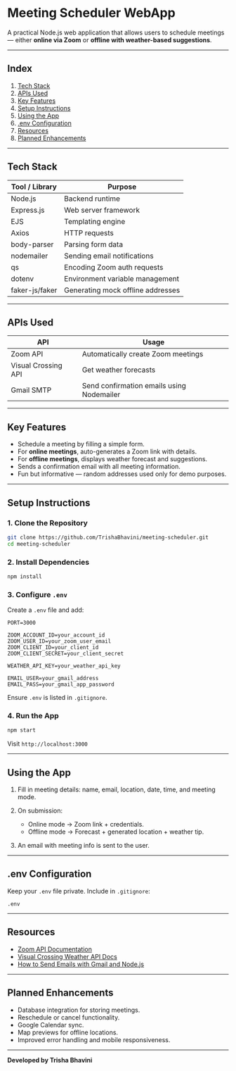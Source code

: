 # Meeting Scheduler WebApp

A practical Node.js web application that allows users to schedule meetings — either **online via Zoom** or **offline with weather-based suggestions**.

---

## Index

1. [Tech Stack](#tech-stack)
2. [APIs Used](#apis-used)
3. [Key Features](#key-features)
4. [Setup Instructions](#setup-instructions)
5. [Using the App](#using-the-app)
6. [.env Configuration](#env-configuration)
7. [Resources](#resources)
8. [Planned Enhancements](#planned-enhancements)

---

## Tech Stack

| Tool / Library | Purpose                           |
| -------------- | --------------------------------- |
| Node.js        | Backend runtime                   |
| Express.js     | Web server framework              |
| EJS            | Templating engine                 |
| Axios          | HTTP requests                     |
| body-parser    | Parsing form data                 |
| nodemailer     | Sending email notifications       |
| qs             | Encoding Zoom auth requests       |
| dotenv         | Environment variable management   |
| faker-js/faker | Generating mock offline addresses |

---

## APIs Used

| API                 | Usage                                     |
| ------------------- | ----------------------------------------- |
| Zoom API            | Automatically create Zoom meetings        |
| Visual Crossing API | Get weather forecasts                     |
| Gmail SMTP          | Send confirmation emails using Nodemailer |

---

## Key Features

* Schedule a meeting by filling a simple form.
* For **online meetings**, auto-generates a Zoom link with details.
* For **offline meetings**, displays weather forecast and suggestions.
* Sends a confirmation email with all meeting information.
* Fun but informative — random addresses used only for demo purposes.

---

## Setup Instructions

### 1. Clone the Repository

```bash
git clone https://github.com/TrishaBhavini/meeting-scheduler.git
cd meeting-scheduler
```

### 2. Install Dependencies

```bash
npm install
```

### 3. Configure `.env`

Create a `.env` file and add:

```env
PORT=3000

ZOOM_ACCOUNT_ID=your_account_id
ZOOM_USER_ID=your_zoom_user_email
ZOOM_CLIENT_ID=your_client_id
ZOOM_CLIENT_SECRET=your_client_secret

WEATHER_API_KEY=your_weather_api_key

EMAIL_USER=your_gmail_address
EMAIL_PASS=your_gmail_app_password
```

Ensure `.env` is listed in `.gitignore`.

### 4. Run the App

```bash
npm start
```

Visit `http://localhost:3000`

---

## Using the App

1. Fill in meeting details: name, email, location, date, time, and meeting mode.
2. On submission:

   * Online mode → Zoom link + credentials.
   * Offline mode → Forecast + generated location + weather tip.
3. An email with meeting info is sent to the user.

---

## .env Configuration

Keep your `.env` file private. Include in `.gitignore`:

```gitignore
.env
```

---

## Resources

* [Zoom API Documentation](https://developers.zoom.us/docs/api/)
* [Visual Crossing Weather API Docs](https://www.visualcrossing.com/resources/documentation/weather-api/timeline-weather-api/)
* [How to Send Emails with Gmail and Node.js](https://edigleyssonsilva.medium.com/how-to-send-emails-securely-using-gmail-and-nodejs-eef757525324)

---

## Planned Enhancements

* Database integration for storing meetings.
* Reschedule or cancel functionality.
* Google Calendar sync.
* Map previews for offline locations.
* Improved error handling and mobile responsiveness.

---

**Developed by Trisha Bhavini**
